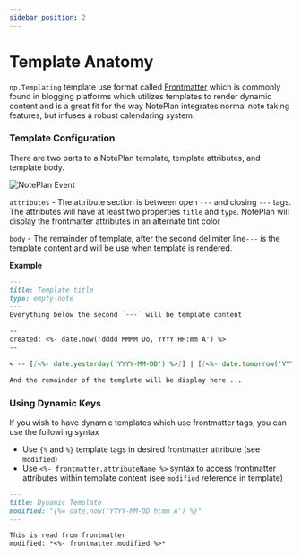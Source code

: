 ```yaml
---
sidebar_position: 2
---
```


# Template Anatomy
`np.Templating` template use format called [Frontmatter](https://jekyllrb.com/docs/front-matter/) which is commonly found in blogging platforms which utilizes templates to render dynamic content and is a great fit for the way NotePlan integrates normal note taking features, but infuses a robust calendaring system.

### Template Configuration
There are two parts to a NotePlan template, template attributes, and template body.

![NotePlan Event](/img/noteplan-default-template.png)

`attributes` - The attribute section is between open `---` and closing `---` tags. The attributes will have at least two properties `title` and `type`. NotePlan will display the frontmatter attributes in an alternate tint color

`body` - The remainder of template, after the second delimiter line`---` is the template content and will be use when template is rendered.

**Example**

```markdown
---
title: Template title
type: empty-note
---
Everything below the second `---` will be template content

--
created: <%- date.now('dddd MMMM Do, YYYY HH:mm A') %>
--

< -- [[<%- date.yesterday('YYYY-MM-DD') %>]] | [[<%- date.tomorrow('YYYY-MM-DD') %>]] -- >

And the remainder of the template will be display here ...
```

### Using Dynamic Keys
If you wish to have dynamic templates which use frontmatter tags, you can use the following syntax

- Use `{%` and `%}` template tags in desired frontmatter attribute (see `modified`)
- Use `<%- frontmatter.attributeName %>` syntax to access frontmatter attributes within template content (see `modified` reference in template)

```markdown
---
title: Dynamic Template
modified: "{%= date.now('YYYY-MM-DD h:mm A') %}"
---

This is read from frontmatter
modified: *<%- frontmatter.modified %>*
```
